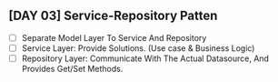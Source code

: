 ## [DAY 03] Service-Repository Patten

- [ ] Separate Model Layer To Service And Repository
- [ ] Service Layer: Provide Solutions. (Use case & Business Logic)
- [ ] Repository Layer: Communicate With The Actual Datasource, And Provides Get/Set Methods. 